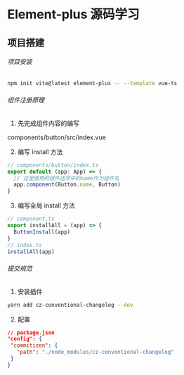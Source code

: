 # Element-plus 源码学习

## 项目搭建

###### 项目安装

```bash
npm init vite@latest element-plus -- --template vue-ts
```

###### 组件注册原理

1. 先完成组件内容的编写

components/button/src/index.vue

2. 编写 install 方法

```ts
// components/button/index.ts
export default (app: App) => {
  // 这里使用的组件选项中的name作为组件名
  app.component(Button.name, Button)
}
```

3. 编写全局 install 方法

```ts
// component.ts
export installAll = (app) => {
  ButtonInstall(app)
}
// index.ts
installAll(app)
```

###### 提交规范

1. 安装插件

```bash
yarn add cz-conventional-changelog --dev
```

2. 配置

```json
// package.json
"config": {
 "commitizen": {
   "path": "./node_modules/cz-conventional-changelog"
 }
}
```
